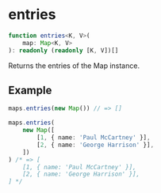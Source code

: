 # entries

```ts
function entries<K, V>(
    map: Map<K, V>
): readonly (readonly [K, V])[]
```

Returns the entries of the Map instance.

## Example

```ts
maps.entries(new Map()) // => []
```

```ts
maps.entries(
    new Map([
        [1, { name: 'Paul McCartney' }],
        [2, { name: 'George Harrison' }],
    ])
) /* => [
    [1, { name: 'Paul McCartney' }],
    [2, { name: 'George Harrison' }],
] */
```
